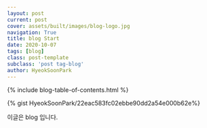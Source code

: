 ```yaml
---
layout: post
current: post
cover: assets/built/images/blog-logo.jpg
navigation: True
title: blog Start
date: 2020-10-07
tags: [blog]
class: post-template
subclass: 'post tag-blog'
author: HyeokSoonPark
---
```


{% include blog-table-of-contents.html %}



{% gist HyeokSoonPark/22eac583fc02ebbe90dd2a54e000b62e%}

이글은 blog 입니다.